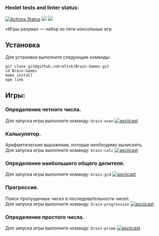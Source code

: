 ### Hexlet tests and linter status:
[![Actions Status](https://github.com/mltsk/frontend-project-lvl1/workflows/hexlet-check/badge.svg)](https://github.com/mltsk/frontend-project-lvl1/actions)
<a href="https://codeclimate.com/github/codeclimate/codeclimate/maintainability"><img src="https://api.codeclimate.com/v1/badges/a99a88d28ad37a79dbf6/maintainability" /></a>
<img src="https://github.com/mltsk/frontend-project-lvl1/actions/workflows/eslint.yml/badge.svg">

«Игры разума» — набор из пяти консольных игр.

## Установка

Для установки выполните следующие команды:
```
git clone git@github.com:mltsk/Brain-Games.git
cd Brain-Games
make install
npm link
```
## Игры:
### Определение четного числа.<br>
Для запуска игры выполните команду: `brain-even`
[![asciicast](https://asciinema.org/a/U9inYOdG6I44hhy1o1fy9YvBX.svg)](https://asciinema.org/a/U9inYOdG6I44hhy1o1fy9YvBX)
### Калькулятор. 
Арифметические выражения, которые необходимо вычислить.<br>
Для запуска игры выполните команду: `brain-calc`
[![asciicast](https://asciinema.org/a/RnketIJHhvWJnrs8T2jOlY7sa.svg)](https://asciinema.org/a/RnketIJHhvWJnrs8T2jOlY7sa)
### Определение наибольшего общего делителя.<br>
Для запуска игры выполните команду: `brain-gcd`
[![asciicast](https://asciinema.org/a/tgjOmcxXn3qbsQh09ewpOqvYy.svg)](https://asciinema.org/a/tgjOmcxXn3qbsQh09ewpOqvYy)
### Прогрессия. 
Поиск пропущенных чисел в последовательности чисел.<br>
Для запуска игры выполните команду: `brain-progression`
[![asciicast](https://asciinema.org/a/eU9TI6FIVERkE6AaqquiIQ9uq.svg)](https://asciinema.org/a/eU9TI6FIVERkE6AaqquiIQ9uq)
### Определение простого числа.<br>
Для запуска игры выполните команду: `brain-prime`
[![asciicast](https://asciinema.org/a/rgVw52QS1nyLxTs1TvK4YkEtW.svg)](https://asciinema.org/a/rgVw52QS1nyLxTs1TvK4YkEtW)
